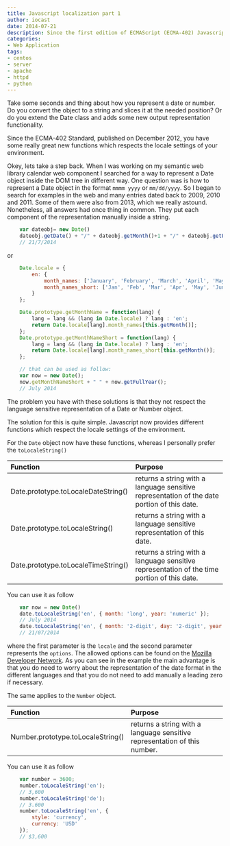 ```yaml
---
title: Javascript localization part 1
author: iocast
date: 2014-07-21
description: Since the first edition of ECMAScript (ECMA-402) Javascript supports the output of language sensitive representation of a Date or Number object which is often overseen by many developers.
categories:
- Web Application
tags:
- centos
- server
- apache
- httpd
- python
---
```


Take some seconds and thing about how you represent a date or number. Do you convert the object to a string and slices it at the needed position? Or do you extend the Date class and adds some new output representation functionality.

Since the ECMA-402 Standard, published on December 2012, you have some really great new functions which respects the locale settings of your environment.

Okey, lets take a step back. When I was working on my semantic web library calendar web component I searched for a way to represent a Date object inside the DOM tree in different way. One question was is how to represent a Date object in the format  `mmmm yyyy` or `mm/dd/yyyy`. So I began to search for examples in the web and many entries dated back to 2009, 2010 and 2011. Some of them were also from 2013, which we really astound. Nonetheless, all answers had once thing in common. They put each component of the representation manually inside a string.

```javascript
	var dateobj= new Date()
	dateobj.getDate() + "/" + dateobj.getMonth()+1 + "/" + dateobj.getFullYear()
	// 21/7/2014
```

or

```javascript
	Date.locale = {
		en: {
			month_names: ['January', 'February', 'March', 'April', 'May', 'June', 'July', 'August', 'September', 'October', 'November', 'December'],
			month_names_short: ['Jan', 'Feb', 'Mar', 'Apr', 'May', 'Jun', 'Jul', 'Aug', 'Sep', 'Oct', 'Nov', 'Dec']
		}
	};

	Date.prototype.getMonthName = function(lang) {
		lang = lang && (lang in Date.locale) ? lang : 'en';
		return Date.locale[lang].month_names[this.getMonth()];
	};
	Date.prototype.getMonthNameShort = function(lang) {
		lang = lang && (lang in Date.locale) ? lang : 'en';
		return Date.locale[lang].month_names_short[this.getMonth()];
	};

	// that can be used as follow:
	var now = new Date();
	now.getMonthNameShort + " " + now.getFullYear();
	// July 2014
```

The problem you have with these solutions is that they not respect the language sensitive representation of a Date or Number object.

The solution for this is quite simple. Javascript now provides different functions which respect the locale settings of the environment.

For the `Date` object now have these functions, whereas I personally prefer the `toLocaleString()`

Function                             | Purpose
:------------------------------------|:----------------------------------------
Date.prototype.toLocaleDateString()  | returns a string with a language sensitive representation of the date portion of this date.
Date.prototype.toLocaleString()      | returns a string with a language sensitive representation of this date.
Date.prototype.toLocaleTimeString()  | returns a string with a language sensitive representation of the time portion of this date.

You can use it as follow

```javascript
	var now = new Date()
	date.toLocaleString('en', { month: 'long', year: 'numeric' });
	// July 2014
	date.toLocaleString('en', { month: '2-digit', day: '2-digit', year: 'numberic' });
	// 21/07/2014
```

where the first parameter is the `locale` and the second parameter represents the `options`. The allowed options can be found on the [Mozilla Developer Network](https://developer.mozilla.org/en-US/docs/Web/JavaScript/Reference/Global_Objects/Date/toLocaleString). As you can see in the example the main advantage is that you do need to worry about the representation of the date format in the different languages and that you do not need to add manually a leading zero if necessary.

The same applies to the `Number` object.

Function                             | Purpose
:------------------------------------|:----------------------------------------
Number.prototype.toLocaleString()    |  returns a string with a language sensitive representation of this number.

You can use it as follow

```javascript
	var number = 3600;
	number.toLocaleString('en');
	// 3,600
	number.toLocaleString('de');
	// 3.600
	number.toLocaleString('en', {
		style: 'currency',
		currency: 'USD'
	});
	// $3,600
```
